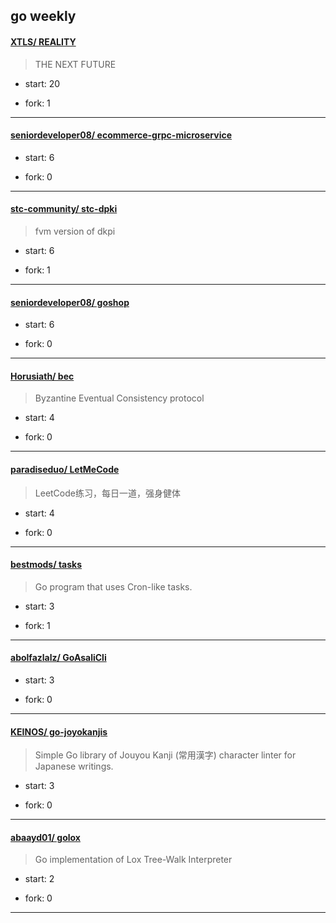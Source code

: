 ## go weekly

#### [XTLS/ REALITY](https://github.com/XTLS/REALITY)
>  THE NEXT FUTURE
+ start: 20
+ fork: 1
---
#### [seniordeveloper08/ ecommerce-grpc-microservice](https://github.com/seniordeveloper08/ecommerce-grpc-microservice)
>  
+ start: 6
+ fork: 0
---
#### [stc-community/ stc-dpki](https://github.com/stc-community/stc-dpki)
>  fvm version of dkpi
+ start: 6
+ fork: 1
---
#### [seniordeveloper08/ goshop](https://github.com/seniordeveloper08/goshop)
>  
+ start: 6
+ fork: 0
---
#### [Horusiath/ bec](https://github.com/Horusiath/bec)
>  Byzantine Eventual Consistency protocol
+ start: 4
+ fork: 0
---
#### [paradiseduo/ LetMeCode](https://github.com/paradiseduo/LetMeCode)
>  LeetCode练习，每日一道，强身健体
+ start: 4
+ fork: 0
---
#### [bestmods/ tasks](https://github.com/bestmods/tasks)
>  Go program that uses Cron-like tasks.
+ start: 3
+ fork: 1
---
#### [abolfazlalz/ GoAsaliCli](https://github.com/abolfazlalz/GoAsaliCli)
>  
+ start: 3
+ fork: 0
---
#### [KEINOS/ go-joyokanjis](https://github.com/KEINOS/go-joyokanjis)
>  Simple Go library of Jouyou Kanji (常用漢字) character linter for Japanese writings.
+ start: 3
+ fork: 0
---
#### [abaayd01/ golox](https://github.com/abaayd01/golox)
>  Go implementation of Lox Tree-Walk Interpreter
+ start: 2
+ fork: 0
---